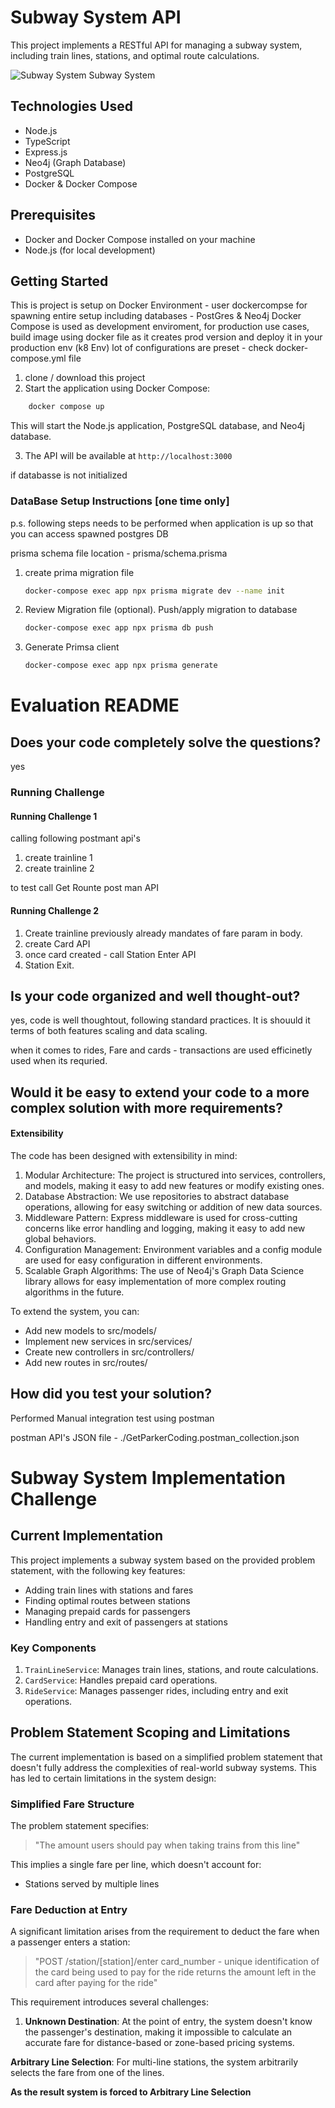 # Subway System API

This project implements a RESTful API for managing a subway system, including train lines, stations, and optimal route calculations.

![Subway System](<Screenshot 2024-09-09 at 6.54.43 AM.png>)
Subway System

## Technologies Used

- Node.js
- TypeScript
- Express.js
- Neo4j (Graph Database)
- PostgreSQL
- Docker & Docker Compose

## Prerequisites

- Docker and Docker Compose installed on your machine
- Node.js (for local development)

## Getting Started

This is project is setup on Docker Environment - user dockercompse for spawning entire setup including databases - PostGres & Neo4j
Docker Compose is used as development enviroment, for production use cases, build image using docker file as it creates prod version and deploy it in your production env (k8 Env)
lot of configurations are preset - check docker-compose.yml file

1. clone / download this project
2. Start the application using Docker Compose:
```sh 
    docker compose up 
```

This will start the Node.js application, PostgreSQL database, and Neo4j database.

3. The API will be available at `http://localhost:3000`

if databasse is not initialized
### DataBase Setup Instructions [one time only]
p.s. following steps needs to be performed when application is up so that you can access spawned postgres DB

prisma schema file location - prisma/schema.prisma

1. create prima migration file
   
   ```zsh
   docker-compose exec app npx prisma migrate dev --name init
   ```

2. Review Migration file (optional). Push/apply migration to database

    ```zsh
    docker-compose exec app npx prisma db push  
    ```

3. Generate Primsa client

    ```zsh
    docker-compose exec app npx prisma generate 
    ```

# Evaluation README

## Does your code completely solve the questions?
yes 

### Running Challenge

#### Running Challenge 1

calling following postmant api's
1. create trainline 1
2. create trainline 2

to test call Get Rounte post man API

#### Running Challenge 2

1. Create trainline previously already mandates of fare param in body.
2. create Card API
3. once card created - call Station Enter API 
4. Station Exit.

## Is your code organized and well thought-out?

yes, code is well thoughtout, following standard practices. It is shouuld it terms of both features scaling and data scaling.

when it comes to rides, Fare and cards - transactions are used efficinetly used when its requried.

## Would it be easy to extend your code to a more complex solution with more requirements?

#### Extensibility
The code has been designed with extensibility in mind:
1. Modular Architecture: The project is structured into services, controllers, and models, making it easy to add new features or modify existing ones.
2. Database Abstraction: We use repositories to abstract database operations, allowing for easy switching or addition of new data sources.
3. Middleware Pattern: Express middleware is used for cross-cutting concerns like error handling and logging, making it easy to add new global behaviors.
4. Configuration Management: Environment variables and a config module are used for easy configuration in different environments.
5. Scalable Graph Algorithms: The use of Neo4j's Graph Data Science library allows for easy implementation of more complex routing algorithms in the future.
   
To extend the system, you can:
- Add new models to src/models/
- Implement new services in src/services/
- Create new controllers in src/controllers/
- Add new routes in src/routes/

## How did you test your solution?
   
Performed Manual integration test using postman

postman API's JSON file - ./GetParkerCoding.postman_collection.json


# Subway System Implementation Challenge

## Current Implementation

This project implements a subway system based on the provided problem statement, with the following key features:
- Adding train lines with stations and fares
- Finding optimal routes between stations
- Managing prepaid cards for passengers
- Handling entry and exit of passengers at stations

### Key Components

1. `TrainLineService`: Manages train lines, stations, and route calculations.
2. `CardService`: Handles prepaid card operations.
3. `RideService`: Manages passenger rides, including entry and exit operations.

## Problem Statement Scoping and Limitations

The current implementation is based on a simplified problem statement that doesn't fully address the complexities of real-world subway systems. This has led to certain limitations in the system design:

### Simplified Fare Structure

The problem statement specifies:
> "The amount users should pay when taking trains from this line"

This implies a single fare per line, which doesn't account for:
- Stations served by multiple lines



### Fare Deduction at Entry

A significant limitation arises from the requirement to deduct the fare when a passenger enters a station:

> "POST /station/[station]/enter
> card_number - unique identification of the card being used to pay for the ride
> returns the amount left in the card after paying for the ride"

This requirement introduces several challenges:

1. **Unknown Destination**: At the point of entry, the system doesn't know the passenger's destination, making it impossible to calculate an accurate fare for distance-based or zone-based pricing systems.

**Arbitrary Line Selection**: For multi-line stations, the system arbitrarily selects the fare from one of the lines.

**As the result system is forced to Arbitrary Line Selection**

